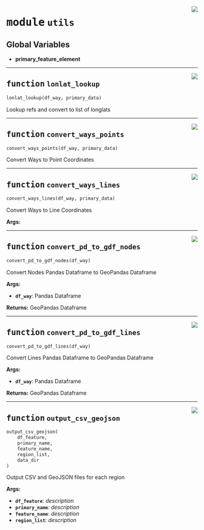 <!-- markdownlint-disable -->

<a href="https://redacted.web/redacted-org/iclr-osm/blob/main/iclr_osm/utils.py#L0"><img align="right" style="float:right;" src="https://img.shields.io/badge/-source-cccccc?style=flat-square"></a>

# <kbd>module</kbd> `utils`




**Global Variables**
---------------
- **primary_feature_element**

---

<a href="https://redacted.web/redacted-org/iclr-osm/blob/main/iclr_osm/utils.py#L24"><img align="right" style="float:right;" src="https://img.shields.io/badge/-source-cccccc?style=flat-square"></a>

## <kbd>function</kbd> `lonlat_lookup`

```python
lonlat_lookup(df_way, primary_data)
```

Lookup refs and convert to list of longlats 


---

<a href="https://redacted.web/redacted-org/iclr-osm/blob/main/iclr_osm/utils.py#L39"><img align="right" style="float:right;" src="https://img.shields.io/badge/-source-cccccc?style=flat-square"></a>

## <kbd>function</kbd> `convert_ways_points`

```python
convert_ways_points(df_way, primary_data)
```

Convert Ways to Point Coordinates 


---

<a href="https://redacted.web/redacted-org/iclr-osm/blob/main/iclr_osm/utils.py#L77"><img align="right" style="float:right;" src="https://img.shields.io/badge/-source-cccccc?style=flat-square"></a>

## <kbd>function</kbd> `convert_ways_lines`

```python
convert_ways_lines(df_way, primary_data)
```

Convert Ways to Line Coordinates 



**Args:**
 


---

<a href="https://redacted.web/redacted-org/iclr-osm/blob/main/iclr_osm/utils.py#L96"><img align="right" style="float:right;" src="https://img.shields.io/badge/-source-cccccc?style=flat-square"></a>

## <kbd>function</kbd> `convert_pd_to_gdf_nodes`

```python
convert_pd_to_gdf_nodes(df_way)
```

Convert Nodes Pandas Dataframe to GeoPandas Dataframe 



**Args:**
 
 - <b>`df_way`</b>:  Pandas Dataframe 



**Returns:**
 GeoPandas Dataframe 


---

<a href="https://redacted.web/redacted-org/iclr-osm/blob/main/iclr_osm/utils.py#L113"><img align="right" style="float:right;" src="https://img.shields.io/badge/-source-cccccc?style=flat-square"></a>

## <kbd>function</kbd> `convert_pd_to_gdf_lines`

```python
convert_pd_to_gdf_lines(df_way)
```

Convert Lines Pandas Dataframe to GeoPandas Dataframe 



**Args:**
 
 - <b>`df_way`</b>:  Pandas Dataframe 



**Returns:**
 GeoPandas Dataframe 


---

<a href="https://redacted.web/redacted-org/iclr-osm/blob/main/iclr_osm/utils.py#L130"><img align="right" style="float:right;" src="https://img.shields.io/badge/-source-cccccc?style=flat-square"></a>

## <kbd>function</kbd> `output_csv_geojson`

```python
output_csv_geojson(
    df_feature,
    primary_name,
    feature_name,
    region_list,
    data_dir
)
```

Output CSV and GeoJSON files for each region 



**Args:**
 
 - <b>`df_feature`</b>:  _description_ 
 - <b>`primary_name`</b>:  _description_ 
 - <b>`feature_name`</b>:  _description_ 
 - <b>`region_list`</b>:  _description_ 


